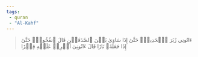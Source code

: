 ```yaml
---
tags: 
 - quran 
 - "Al-Kahf"
---
```


> ءَاتُونِي زُبَرَ ٱلۡحَدِيدِۖ حَتَّىٰٓ إِذَا سَاوَىٰ بَيۡنَ ٱلصَّدَفَيۡنِ قَالَ ٱنفُخُواْۖ حَتَّىٰٓ إِذَا جَعَلَهُۥ نَارٗا قَالَ ءَاتُونِيٓ أُفۡرِغۡ عَلَيۡهِ قِطۡرٗا
